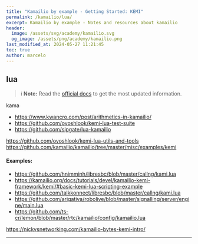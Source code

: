 ```yaml
---
title: "Kamailio by example - Getting Started: KEMI"
permalink: /kamailio/lua/
excerpt: Kamailio by example - Notes and resources about kamailio
header:
  image: /assets/svg/academy/kamailio.svg
  og_image: /assets/png/academy/kamailio.png
last_modified_at: 2024-05-27 11:21:45
toc: true
author: marcelo
---
```

## lua

> :information_source: **Note:** Read the [official docs](https://kamailio.org/docs/tutorials/devel/kamailio-kemi-framework) to get the most updated information.


kama
- https://www.kwancro.com/post/arithmetics-in-kamailio/
- https://github.com/ovoshlook/kemi-lua-test-suite
- https://github.com/sipgate/lua-kamailio

https://github.com/ovoshlook/kemi-lua-utils-and-tools
https://github.com/kamailio/kamailio/tree/master/misc/examples/kemi


#### Examples:
- https://github.com/hnimminh/libresbc/blob/master/callng/kami.lua
- https://kamailio.org/docs/tutorials/devel/kamailio-kemi-framework/kemi/#basic-kemi-lua-scripting-example
- https://github.com/talkkonnect/libresbc/blob/master/callng/kami.lua
- https://github.com/arigativa/robolive/blob/master/signalling/server/engine/main.lua
- https://github.com/ts-cr/lemon/blob/master/rtc/kamailio/config/kamailio.lua

https://nickvsnetworking.com/kamailio-bytes-kemi-intro/

---
